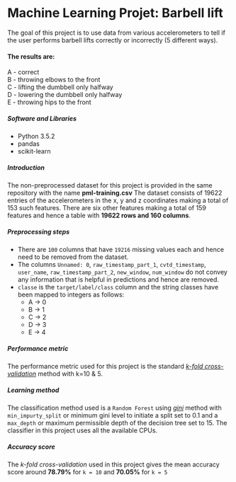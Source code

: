 # Machine Learning Projet: Barbell lift
The goal of this project is to use data from various accelerometers to tell if the user performs barbell lifts correctly or incorrectly (5 different ways).
<br>
#### The results are:
  A - correct<br>
  B - throwing elbows to the front<br>
  C - lifting the dumbbell only halfway<br>
  D - lowering the dumbbell only halfway<br>
  E - throwing hips to the front<br>
##### Software and Libraries
* Python 3.5.2
* pandas
* scikit-learn
##### Introduction
The non-preprocessed dataset for this project is provided in the same repository with the name **pml-training.csv** The dataset consists of 19622 entries of the accelerometers in the x, y and z coordinates making a total of 153 such features. There are six other features making a total of 159 features and hence a table with **19622 rows and 160 columns**. 
##### Preprocessing steps
* There are `100` columns that have `19216` missing values each and hence need to be removed from the dataset.
* The columns `Unnamed: 0`, `raw_timestamp_part_1`, `cvtd_timestamp`, `user_name`, `raw_timestamp_part_2`, `new_window`, `num_window` do not convey any information that is helpful in predictions and hence are removed.
* `classe` is the `target/label/class` column and the string classes have been mapped to integers as follows:
  * A -> 0
  * B -> 1
  * C -> 2
  * D -> 3
  * E -> 4
##### Performance metric
The performance metric used for this project is the standard [*k-fold cross-validation*](https://en.wikipedia.org/wiki/Cross-validation_(statistics)#k-fold_cross-validation) method with k=10 & 5.<br>
##### Learning method
The classification method used is a `Random Forest` using [*gini*](https://en.wikipedia.org/wiki/Gini_coefficient) method with `min_impurty_split` or minimum gini level to initiate a split set to 0.1 and a `max_depth` or maximum permissible depth of the decision tree set to 15. The classifier in this project uses all the available CPUs.
##### Accuracy score
The *k-fold cross-validation* used in this project gives the mean accuracy score around **78.79%** for `k = 10` and **70.05%** for `k = 5`
